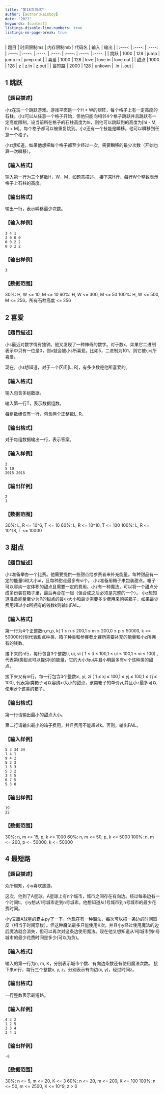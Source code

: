 ```yaml
---
title: "第18次测试"
author: [author:Rainboy]
date: "2021"
keywords: [contest]
listings-disable-line-numbers: true
listings-no-page-break: true
...
```


| 题目 | 时间限制ms | 内存限制mb | 代码名 | 输入 | 输出 |
| :----: | :----: | :----: | :----: | :----: | :----: | :----: | :----: | :----: | :----: |
| 跳跃 | 1000 | 128 | jump | jump.in | jump.out |
| 喜爱 | 1000 | 128 | love | love.in | love.out |
| 甜点 | 1000 | 128 | z | z.in | z.out |
| 最短路 | 2000 | 128 | unkown | .in | .out |



## 1 跳跃 

### 【题目描述】

小z在玩一个跳跃游戏。游戏平面是一个H * W的矩阵，每个格子上有一定高度的石柱。小z可以从任意一个格子开始，但他只能向相邻4个格子跳跃并且跳跃有一定高度限制。设当前所在格子的石柱高度为hi，则他可以跳跃到的高度为[hi - M, hi + M]。每个格子都可以被重复跳到。小z还有一个技能是瞬移。他可以瞬移到任意一个格子。

小z想知道，如果他想把每个格子都至少经过一次，需要瞬移的最少次数（开始也算一次瞬移）。

### 【输入格式】

输入第一行为三个整数H，W，M，如题意描述。
接下来H行，每行W个整数表示格子上石柱的高度。

### 【输出格式】

输出一行，表示瞬移最少次数。

### 【输入样例】

```plaintext
3 4 1
2 0 0 0
0 0 2 2
0 0 2 2
```

### 【输出样例】 

```plaintext
3
```

### 【数据范围】

30%: H, W <= 10, M <= 10
60%: H, W <= 300, M <= 50
100%: H, W <= 500, M <= 256，所有石柱高度 <= 256








## 2 喜爱 

### 【题目描述】

小s最近对数字情有独钟。他又发现了一种神奇的数字。对于数x，如果它二进制表示中只有一位是0，则x就会被小s所喜爱。比如5，二进制为101，则它被小s所喜爱。

现在，小s想知道，对于一个区间[L, R]，有多少数是他所喜爱的。

### 【输入格式】

输入包含多组数据。

输入第一行T，表示数据组数。

每组数组仅有一行，包含两个正整数L, R。

### 【输出格式】

对于每组数据输出一行，表示答案。

### 【输入样例】

```plaintext
2
5 10
2015 2015
```

### 【输出样例】 

```plaintext
2
1
```

### 【数据范围】

30%: L, R <= 10^6, T <= 10
60%: L, R <= 10^10, T <= 100
100%: L, R <= 10^18, T <= 10000








## 3 甜点 

### 【题目描述】

小z准备举办一个比赛。他需要提供一些甜点给参赛者来补充能量。每种甜品有一定的能量ti和大小ui，且每种甜点最多有vi个。
小z准备用箱子来包装甜点。箱子可以容纳一定体积的甜点且需要一定的费用。小z有一种魔法，可以将一个甜点分成多份装在箱子里，最后再合在一起（但合成之后必须是完整的一个）。
	小z想知道准备能量至少为P的甜点的最小大小和最少需要多少费用来购买箱子，如果最少费用超过小z所拥有的钱数k则输出FAIL。

### 【输入格式】

第一行为4个正整数n,m,p, k( 1 ≤ n ≤ 200,1 ≤ m ≤ 200,0 ≤ p ≤ 50000, k <= 50000)分别代表甜点种类，箱子种类和参赛者比赛所需要补充的能量和小z所拥有的钱数。

接下来的n行，每行包含3个整数ti, ui, vi ( 1 ≤ ti ≤ 100,1 ≤ ui ≤ 100,1 ≤ vi ≤ 100) , 代表第i类甜点可以提供ti的能量，它的大小为ui并且小明最多有vi个该种类的甜点。

接下来又有m行，每一行包含3个整数xi, yi, zi ( 1 ≤ xj ≤ 100,1 ≤ yj ≤ 100,1 ≤ zj ≤ 100), 代表第i类箱子可以容纳xi大小的甜点，该类箱子的单价yi,并且小z最多可以使用zi个该类的箱子。

### 【输出格式】

第一行请输出最小的甜点大小。

第二行请输出最小的箱子费用，并且费用不能超过k。否则，输出FAIL。

### 【输入样例】

```plaintext
5 3 34 34
1 4 1
9 4 2
5 3 3
1 3 3
5 3 2
3 4 5
6 7 5
5 3 8
```

### 【输出样例】 

```plaintext
19
22
```

### 【数据范围】

30%: n, m <= 15, p, k <= 1000
60%: n, m <= 50, p, k <= 5000
100%: n, m <= 200, p <= 50000, k <= 50000









## 4 最短路 

### 【题目描述】

众所周知，小y喜欢旅游。

这次，他到了A星球。A星球上有n个城市，城市之间存在有向边。经过每条边有一个时间ti。小y想从1号城市走到n号城市。他想知道从1号城市到n号城市的最少花费时间。

小y又跟A球星的霸主py了一下。他现在有一种魔法，每次可以把一条边的时间取反（相当于时间穿梭）。但这种魔法最多只能使用K次。并且小y经过使用魔法的边后魔法就会消失，但可以再次对这条边使用魔法。现在他又想知道从1号城市到n号城市的最少花费时间是多少(可以为负)。

### 【输入格式】

输入的第一行为n, m, K，分别表示城市个数、有向边条数还有使用魔法次数。
接下来m行，每行三个整数x, y, z，分别表示有向边(x, y)，经过时间z。

### 【输出格式】

一行整数表示最短路。

### 【输入样例】

```plaintext
4 3 2
1 2 5
2 3 4
3 4 1
```

### 【输出样例】 

```plaintext
-8
```

### 【数据范围】

30%: n <= 5, m <= 20, K <= 3
60%: n <= 20, m <= 200, K <= 100
100%: n <= 50, m <= 2500, K <= 10^9, z > 0




